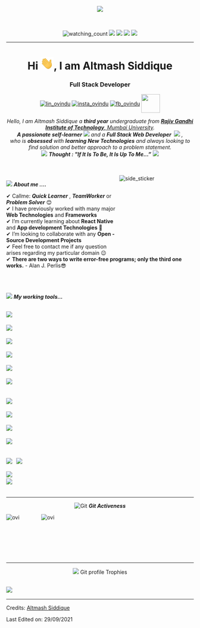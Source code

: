 <p align="center">
  <img src="https://st2.depositphotos.com/1001897/12250/v/950/depositphotos_122505558-stock-illustration-programmer-working-place-with-two.jpg" height="200"/>
</p>
<br>


 <p align="center">
 <img src="https://komarev.com/ghpvc/?username=altamash23820&color=blue" alt="watching_count" />
<img src="https://img.shields.io/badge/Age-21-blue" />
  <img src="https://img.shields.io/badge/Focus-Full%20Stack%20Developer-blue" />
  <img src="https://img.shields.io/badge/Lives-Mumbai%2cIndia-success" />
  <img src="https://img.shields.io/badge/Languages-English%20%26%20Hindi-brightgreen" />
</p>
<hr>
<h1 align="center">Hi <img src="https://github.com/ABSphreak/ABSphreak/blob/master/gifs/Hi.gif" width="35px">, I am Altmash Siddique </h1>
<h3 align="center">Full Stack Developer</h3>
<p align="center">
<a href="https://www.hackerrank.com/altamash23820" target="blank"></a>
<a href="https://www.linkedin.com/in/altamash-siddique-389971178/" target="blank"><img align="center" src="https://img.icons8.com/clouds/100/000000/linkedin.png" alt="lin_ovindu" height="50" width="50" /></a>  
<a href="https://www.kaggle.com/altamash23820" target="blank"></a>
<a href="https://www.instagram.com/altamash.khan__/" target="blank"><img align="center" src="https://img.icons8.com/clouds/100/000000/instagram-new--v2.png" alt="insta_ovindu" height="50" width="50" /></a>
<a href="https://github.com/altamash23820/altamash23820/" target="blank"><img align="center" src="https://img.icons8.com/clouds/100/000000/github.png" alt="fb_ovindu" height="50" width="50" /></a>
 <a href = "mailto: s.altamash.r@gmail.com"><img align="center" src="https://img.icons8.com/clouds/100/000000/gmail-new.png" height="50" width="50" /></a>
</p>
</p>



<p align="center">
  <em>
    Hello, I am Altmash Siddique a <b>third year</b> undergraduate from <a href="https://uom.lk/"> <b>Rajiv Gandhi Institute of Technology</b>, Mumbai University</a>. <br>
    <b>A passionate self-learner</b> <img src="https://github.com/TheDudeThatCode/TheDudeThatCode/blob/master/Assets/Developer.gif?raw=true" width="30px"> and a <b>Full Stack Web Developer </b>&nbsp;<img src="https://github.com/TheDudeThatCode/TheDudeThatCode/blob/master/Assets/Designer.gif?raw=true" width="36px">&nbsp,<br>who is <b>obsessed</b>
    with <b>learning New Technologies</b> and always looking to find solution and better approach to a problem statement. 
  </em> 
  <br>
  <img src="https://media.giphy.com/media/gH3LO09IOiZIqePwv9/giphy.gif" width="50" /> <b><i align="center">Thought : "If It Is To Be, It Is Up To Me...”</i></b> <img src="https://media.giphy.com/media/qjqUcgIyRjsl2/giphy.gif" width="50" />
</p>
<br><br>
<img align="right" width=200px height=200px alt="side_sticker" src="https://media.giphy.com/media/TEnXkcsHrP4YedChhA/giphy.gif" />

<img src="https://media.giphy.com/media/iY8CRBdQXODJSCERIr/giphy.gif" width="30px">&nbsp;***About me ....***

✔ Callme: ***Quick Learner*** , ***TeamWorker*** or ***Problem Solver*** 😊 <br>
✔ I have previously worked with many major **Web Technologies** and **Frameworks**<br>
✔ I’m currently learning about **React Native** and **App development Technologies** 🥰<br>
✔ I’m looking to collaborate with any **Open - Source Development Projects**<br>
✔ Feel free to contact me if any question arises regarding my particular domain 😉<br>
✔ **There are two ways to write error-free programs; only the third one works.** - Alan J. Perlis😎<br><br><br><br>
 

<img src="https://media.giphy.com/media/iY8CRBdQXODJSCERIr/giphy.gif" width="30px">&nbsp;***My working tools...***
<p align="left">
  
  
  <code> <img height="70" src="https://img.icons8.com/fluency/48/000000/python.png"/> </code>
  <code> <img height="70" src="https://img.icons8.com/color/48/000000/c-programming.png"/> </code>
  <code> <img height="70" src="https://img.icons8.com/color/48/000000/c-plus-plus-logo.png"/> </code>
  <code> <img height="70" src="https://img.icons8.com/color/48/000000/html.png"/> </code>
  <code> <img height="70" src="https://img.icons8.com/color/48/000000/css.png"/> </code>
  <code> <img height="70" src="https://img.icons8.com/color/48/000000/javascript--v1.png"/> </code><br>
  <code> <img height="70" src="https://www.vectorlogo.zone/logos/djangoproject/djangoproject-ar21.svg"/> </code>
  <code> <img height="70" src="https://www.vectorlogo.zone/logos/reactjs/reactjs-ar21.svg"/> </code>
  <code> <img height="70" src="https://www.vectorlogo.zone/logos/mysql/mysql-ar21.svg"> </code>
  <code> <img height="70" src="https://www.vectorlogo.zone/logos/sqlite/sqlite-ar21.svg"> </code><br>
  <code> <img height="70" src="https://img.icons8.com/color/48/000000/git.png"/></code>
  <code> <img src="https://img.icons8.com/color/48/000000/mongodb.png"/> </code>
  <code> <img src="https://img.icons8.com/color/48/000000/nodejs.png"/> </code>
  <code> <img src="https://www.vectorlogo.zone/logos/postgresql/postgresql-horizontal.svg"/> </code><br>

  <hr>
  <p align="center">
 <img src="https://media.giphy.com/media/W5eoZHPpUx9sapR0eu/giphy.gif" width="30px" alt="Git"/>&nbsp;<i><b>Git Activeness</b></i></p>
 
<p><img align="left" src="https://github-readme-stats.vercel.app/api/top-langs?username=altamash23820&show_icons=true&locale=en&layout=compact&theme=chartreuse-dark" alt="ovi" /></p>
<p>&nbsp;<img align="right" src="https://github-readme-stats.vercel.app/api?username=altamash23820&show_icons=true&locale=en&theme=chartreuse-dark" alt="ovi" width="410" /></p>
<br><br><br><br><br>

<hr>


<p align="center"><img src="https://media.giphy.com/media/QaMcXSekUWx7aogAUr/giphy.gif" width="30" />&nbsp;Git profile Trophies</p><br>
<img src="https://github-profile-trophy.vercel.app/?username=altamash23820&theme=juicyfresh&no-bg=true" />


-----
Credits: [Altmash Siddique](https://github.com/altamash23820)

Last Edited on: 29/09/2021




